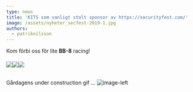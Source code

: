 ```yaml
---
type: news
title: 'KITS som vanligt stolt sponsor av https://securityfest.com/'
image: /assets/nyheter_secfest-2019-1.jpg
authors:
  - patriknilsson
---
```

Kom förbi oss för lite **BB-8** racing!
###### ![](/assets/nyheter_secfest-2019-3.jpg)![](/assets/nyheter_secfest-2019-4.jpg)![](/assets/nyheter_secfest-2019-1.jpg)
Gårdagens under construction gif ... ![](/assets/nyheter_secfest-2019-2.gif "image-left")
